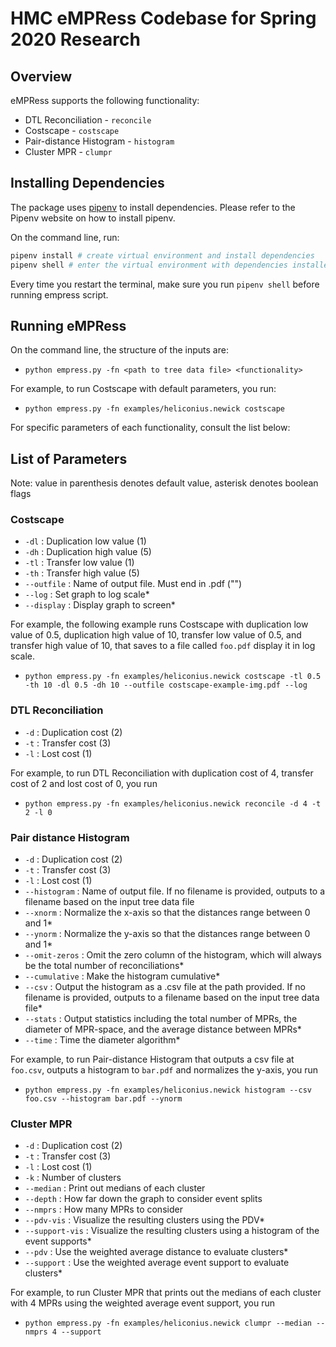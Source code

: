 # HMC eMPRess Codebase for Spring 2020 Research

## Overview
eMPRess supports the following functionality:
* DTL Reconciliation - `reconcile`
* Costscape - `costscape`
* Pair-distance Histogram - `histogram`
* Cluster MPR - `clumpr`

## Installing Dependencies
The package uses [pipenv](https://pipenv-fork.readthedocs.io/en/latest/) to install dependencies. Please refer to the Pipenv website on how to install pipenv.

On the command line, run:
```bash
pipenv install # create virtual environment and install dependencies
pipenv shell # enter the virtual environment with dependencies installed
```
Every time you restart the terminal, make sure you run `pipenv shell` before running empress script.

## Running eMPRess

On the command line, the structure of the inputs are:    
* `python empress.py -fn <path to tree data file> <functionality>`

For example, to run Costscape with default parameters, you run:
* `python empress.py -fn examples/heliconius.newick costscape`

For specific parameters of each functionality, consult the list below:

## List of Parameters
Note: value in parenthesis denotes default value, asterisk denotes boolean flags
### Costscape
* `-dl` : Duplication low value (1)
* `-dh` : Duplication high value (5)
* `-tl` : Transfer low value (1)
* `-th` : Transfer high value (5)
* `--outfile` : Name of output file. Must end in .pdf ("")
* `--log` : Set graph to log scale*
* `--display` : Display graph to screen*


For example, the following example runs Costscape with duplication low value of 0.5, duplication high value of 10, transfer low value of 0.5, 
and transfer high value of 10, that saves to a file called `foo.pdf` display it in log scale.
* `python empress.py -fn examples/heliconius.newick costscape -tl 0.5 -th 10 -dl 0.5 -dh 10 --outfile costscape-example-img.pdf --log`

### DTL Reconciliation
* `-d` : Duplication cost (2)
* `-t` : Transfer cost (3)
* `-l` : Lost cost (1)

For example, to run DTL Reconciliation with duplication cost of 4, transfer cost of 2 and lost cost of 0, you run
* `python empress.py -fn examples/heliconius.newick reconcile -d 4 -t 2 -l 0`

### Pair distance Histogram
* `-d` : Duplication cost (2)
* `-t` : Transfer cost (3)
* `-l` : Lost cost (1)
* `--histogram` : Name of output file. If no filename is provided, outputs to a filename based on the input tree data file
* `--xnorm` : Normalize the x-axis so that the distances range between 0 and 1*
* `--ynorm` : Normalize the y-axis so that the distances range between 0 and 1*
* `--omit-zeros` : Omit the zero column of the histogram, which will always be the total number of reconciliations*
* `--cumulative` : Make the histogram cumulative*
* `--csv` : Output the histogram as a .csv file at the path provided. If no filename is provided, outputs to a filename based on the input tree data file*
* `--stats` : Output statistics including the total number of MPRs, the diameter of MPR-space, and the average distance between MPRs*
* `--time` : Time the diameter algorithm*

For example, to run Pair-distance Histogram that outputs a csv file at `foo.csv`, outputs a histogram to `bar.pdf` and normalizes the y-axis, you run
* `python empress.py -fn examples/heliconius.newick histogram --csv foo.csv --histogram bar.pdf --ynorm`

### Cluster MPR
* `-d` : Duplication cost (2)
* `-t` : Transfer cost (3)
* `-l` : Lost cost (1)
* `-k` : Number of clusters
* `--median` : Print out medians of each cluster
* `--depth` : How far down the graph to consider event splits
* `--nmprs` : How many MPRs to consider
* `--pdv-vis` : Visualize the resulting clusters using the PDV*
* `--support-vis` : Visualize the resulting clusters using a histogram of the event supports*
* `--pdv` : Use the weighted average distance to evaluate clusters*
* `--support` : Use the weighted average event support to evaluate clusters*

For example, to run Cluster MPR that prints out the medians of each cluster with 4 MPRs using the weighted average event support, you run 
* `python empress.py -fn examples/heliconius.newick clumpr --median --nmprs 4 --support`